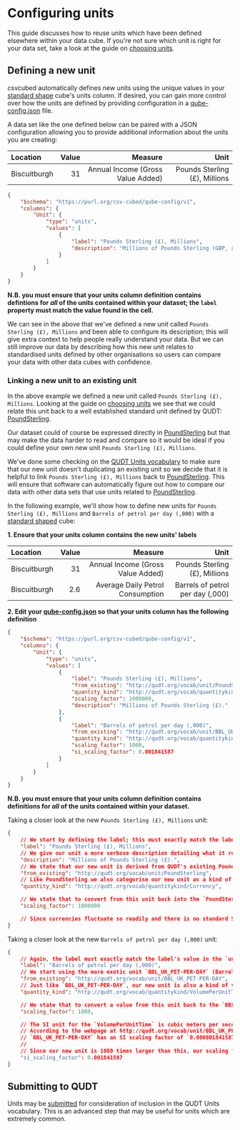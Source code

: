 # Configuring units

This guide discusses how to reuse units which have been defined elsewhere within your data cube. If you're not sure which unit is right for your data set, take a look at the guide on [choosing units](../linked-data/units.md).

## Defining a new unit

csvcubed automatically defines new units using the unique values in your [standard shape](../shape-data/standard-shape.md) cube's units column. If desired, you can gain more control over how the units are defined by providing configuration in a [qube-config.json](./qube-config.md) file.

A data set like the one defined below can be paired with a JSON configuration allowing you to provide additional information about the units you are creating:

| Location     | Value |                           Measure |                          Unit |
|:-------------|------:|----------------------------------:|------------------------------:|
| Biscuitburgh |    31 | Annual Income (Gross Value Added) | Pounds Sterling (£), Millions |

```json
{
    "$schema": "https://purl.org/csv-cubed/qube-config/v1",
    "columns": {
        "Unit": {
            "type": "units",
            "values": [
                {
                    "label": "Pounds Sterling (£), Millions",
                    "description": "Millions of Pounds Sterling (GBP, £)."
                }
            ]
        }
    }
}
```

**N.B. you must ensure that your units column definition contains defintions for *all* of the units contained within your dataset; the `label` property must match the value found in the cell.**

We can see in the above that we've defined a new unit called `Pounds Sterling (£), Millions` and been able to configure its description; this will give extra context to help people really understand your data. But we can still improve our data by describing how this new unit relates to standardised units defined by other organisations so users can compare your data with other data cubes with confidence.

### Linking a new unit to an existing unit

In the above example we defined a new unit called `Pounds Sterling (£), Millions`. Looking at the guide on [choosing units](../linked-data/units.md) we see that we could relate this unit back to a well established standard unit defined by QUDT: [PoundSterling](http://qudt.org/vocab/unit/PoundSterling).

Our dataset could of course be expressed directly in [PoundSterling](http://qudt.org/vocab/unit/PoundSterling) but that may make the data harder to read and compare so it would be ideal if you could define your own new unit `Pounds Sterling (£), Millions`.

We've done some checking on the [QUDT Units vocabulary](http://www.qudt.org/doc/DOC_VOCAB-UNITS.html#Instances) to make sure that our new unit doesn't duplicating an existing unit so we decide that it is helpful to link `Pounds Sterling (£), Millions` back to [PoundSterling](http://qudt.org/vocab/unit/PoundSterling). This will ensure that software can automatically figure out how to compare our data with other data sets that use units related to [PoundSterling](http://qudt.org/vocab/unit/PoundSterling).

In the following example, we'll show how to define new units for `Pounds Sterling (£), Millions` and `Barrels of petrol per day (,000)` with a [standard shaped](../shape-data/standard-shape.md) cube:

**1. Ensure that your units column contains the new units' labels**

| Location     | Value |                           Measure |                                      Unit |
|:-------------|------:|----------------------------------:|------------------------------------------:|
| Biscuitburgh |    31 | Annual Income (Gross Value Added) |             Pounds Sterling (£), Millions |
| Biscuitburgh |   2.6 |  Average Daily Petrol Consumption | Barrels of petrol per day (,000) |

**2. Edit your [qube-config.json](../configuration/qube-config.md) so that your units column has the following definition**

```json
{
    "$schema": "https://purl.org/csv-cubed/qube-config/v1",
    "columns": {
        "Unit": {
            "type": "units",
            "values": [
                {
                    "label": "Pounds Sterling (£), Millions",
                    "from_existing": "http://qudt.org/vocab/unit/PoundSterling",
                    "quantity_kind": "http://qudt.org/vocab/quantitykind/Currency",
                    "scaling_factor": 1000000,
                    "description": "Millions of Pounds Sterling (£)."
                },
                {
                    "label": "Barrels of petrol per day (,000)",
                    "from_existing": "http://qudt.org/vocab/unit/BBL_UK_PET-PER-DAY",
                    "quantity_kind": "http://qudt.org/vocab/quantitykind/VolumePerUnitTime",
                    "scaling_factor": 1000,
                    "si_scaling_factor": 0.001841587
                }
            ]
        }
    }
}
```

**N.B. you must ensure that your units column definition contains definitions for *all* of the units contained within your dataset.**

Taking a closer look at the new `Pounds Sterling (£), Millions` unit:

```json
{
    // We start by defining the label; this must exactly match the label's value in the `unit` column.
    "label": "Pounds Sterling (£), Millions",
    // We give our unit a more verbose description detailing what it represents.
    "description": "Millions of Pounds Sterling (£).",
    // We state that our new unit is derived from QUDT's existing PoundSterling unit.
    "from_existing": "http://qudt.org/vocab/unit/PoundSterling",
    // Like PoundSterling we also categorise our new unit as a kind of currency.
    "quantity_kind": "http://qudt.org/vocab/quantitykind/Currency",

    // We state that to convert from this unit back into the `PoundSterling` unit you multiply values by 1,000,000.
    "scaling_factor": 1000000

    // Since currencies fluctuate so readily and there is no standard SI unit for currencies, we do not define any `si_scaling_factor`.
}
```

Taking a closer look at the new `Barrels of petrol per day (,000)` unit:

```json
{
    // Again, the label must exactly match the label's value in the `unit` column.
    "label": "Barrels of petrol per day (,000)",
    // We start using the more exotic unit `BBL_UK_PET-PER-DAY` (Barrel (UK Petroleum) Per Day).
    "from_existing": "http://qudt.org/vocab/unit/BBL_UK_PET-PER-DAY",
    // Just like `BBL_UK_PET-PER-DAY`, our new unit is also a kind of volume per unit time.
    "quantity_kind": "http://qudt.org/vocab/quantitykind/VolumePerUnitTime",

    // We state that to convert a value from this unit back to the `BBL_UK_PET-PER-DAY` unit you must multily values by 1,000.
    "scaling_factor": 1000,

    // The SI unit for the `VolumePerUnitTime` is cubic meters per second.
    // According to the webpage at http://qudt.org/vocab/unit/BBL_UK_PET-PER-DAY,
    // `BBL_UK_PET-PER-DAY` has an SI scaling factor of `0.000001841587`
    //
    // Since our new unit is 1000 times larger than this, our scaling factor is:
    "si_scaling_factor": 0.001841587
}
```

## Submitting to QUDT

Units may be [submitted](https://github.com/qudt/qudt-public-repo/wiki/Unit-Vocabulary-Submission-Guidelines) for consideration of inclusion in the QUDT Units vocabulary. This is an advanced step that may be useful for units which are extremely common.
